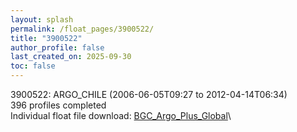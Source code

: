 ```yaml
---
layout: splash
permalink: /float_pages/3900522/
title: "3900522"
author_profile: false
last_created_on: 2025-09-30
toc: false
---
```

 
3900522: ARGO_CHILE (2006-06-05T09:27 to 2012-04-14T06:34)\
396 profiles completed\
Individual float file download: [BGC_Argo_Plus_Global](https://ftp.soest.hawaii.edu/bgc_argo_plus/Individual_Floats/outliers_removed/3900522_Sprof_processed.nc)\
